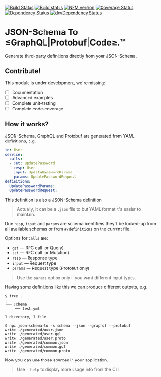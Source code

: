 [![Build Status](https://travis-ci.org/json-schema-faker/json-schema-to.svg?branch=master)](https://travis-ci.org/json-schema-faker/json-schema-to)
[![Build status](https://github.com/json-schema-faker/json-schema-to/workflows/build/badge.svg)](https://github.com/json-schema-faker/json-schema-to/actions)
[![NPM version](https://badge.fury.io/js/json-schema-to.svg)](http://badge.fury.io/js/json-schema-to)
[![Coverage Status](https://codecov.io/github/json-schema-faker/json-schema-to/coverage.svg?branch=master)](https://codecov.io/github/json-schema-faker/json-schema-to?branch=master)
[![Dependency Status](https://david-dm.org/json-schema-faker/json-schema-to/status.svg)](https://david-dm.org/json-schema-faker/json-schema-to)
[![devDependency Status](https://david-dm.org/json-schema-faker/json-schema-to/dev-status.svg)](https://david-dm.org/json-schema-faker/json-schema-to#info=devDependencies)

# JSON-Schema To <br> ≤GraphQL|Protobuf|Code≥.™

Generate third-party definitions directly from your JSON-Schema.

## Contribute!

This module is under development, we're missing:

- [ ] Documentation
- [ ] Advanced examples
- [ ] Complete unit-testing
- [ ] Complete code-coverage

## How it works?

JSON-Schema, GraphQL and Protobuf are generated from YAML definitions, e.g.

```yaml
id: User
service:
  calls:
  - set: updatePassword
    resp: User
    input: UpdatePasswordParams
    params: UpdatePasswordRequest
definitions:
  UpdatePasswordParams:
  UpdatePasswordRequest:
```

This definition is also a JSON-Schema definition.

> Actually, it can be a `.json` file to but YAML format it's easier to maintain.

Due `resp`, `input` and `params` are schema identifiers they'll be looked-up from all available schemas or from `#/definitions`  on the current file.

Options for `calls` are:

- `get` &mdash; RPC call (or Query)
- `set` &mdash; RPC call (or Mutation)
- `resp` &mdash; Response type
- `input` &mdash; Request type
- `params` &mdash; Request type (Protobuf only)

> Use the `params` option only if you want different input types.

Having some definitions like this we can produce different outputs, e.g.

```
$ tree .
.
└── schema
    └── test.yml

1 directory, 1 file

$ npx json-schema-to -s schema --json --graphql --protobuf
write ./generated/user.json
write ./generated/user.gql
write ./generated/user.proto
write ./generated/common.json
write ./generated/common.gql
write ./generated/common.proto
```

Now you can use those sources in your application.

> Use `--help` to display more usage info from the CLI
